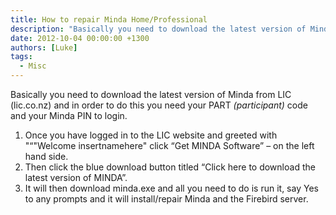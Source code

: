 ```yaml
---
title: How to repair Minda Home/Professional
description: "Basically you need to download the latest version of Minda from LIC lic.co.nz and in order to do this you need your PART participant code and your Minda..."
date: 2012-10-04 00:00:00 +1300
authors: [Luke]
tags:
  - Misc
---
```

Basically you need to download the latest version of Minda from LIC (lic.co.nz) and in order to do this you need your PART _(participant)_ code and your Minda PIN to login.

  1. Once you have logged in to the LIC website and greeted with "“"Welcome insertnamehere" click “Get MINDA Software” – on the left hand side.
  2. Then click the blue download button titled “Click here to download the latest version of MINDA”.
  3. It will then download minda.exe and all you need to do is run it, say Yes to any prompts and it will install/repair Minda and the Firebird server.
